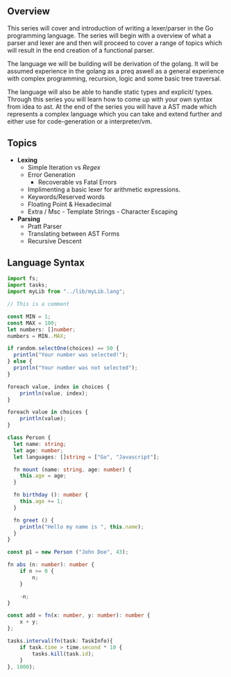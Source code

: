 ## Overview

This series will cover and introduction of writing a lexer/parser in the Go programming language. The series will begin with a overview of what a parser and lexer are and then will proceed to cover a range of topics which will result in the end creation of a functional parser.

The language we will be building will be derivation of the golang. It will be assumed experience in the golang as a preq aswell as a general experience with complex programming, recursion, logic and some basic tree traversal.

The language will also be able to handle static types and explicit/ types. Through this series you will learn how to come up with your own syntax from idea to ast. At the end of the series you will have a AST made which represents a complex language which you can take and extend further and either use for code-generation or a interpreter/vm.


## Topics

- **Lexing**
  - Simple Iteration vs _Regex_
  - Error Generation
    - Recoverable vs Fatal Errors
  - Implimenting a basic lexer for arithmetic expressions.
  - Keywords/Reserved words
  - Floating Point & Hexadecimal
  - Extra / Msc - Template Strings - Character Escaping
- **Parsing**
  - Pratt Parser
  - Translating between AST Forms
  - Recursive Descent

## Language Syntax

```ts
import fs;
import tasks;
import myLib from "../lib/myLib.lang";

// This is a comment

const MIN = 1;
const MAX = 100;
let numbers: []number;
numbers = MIN..MAX;

if random.selectOne(choices) == 50 {
  println("Your number was selected!");
} else {
  println("Your number was not selected");
}

foreach value, index in choices {
    println(value, index);
}

foreach value in choices {
    println(value);
}

class Person {
  let name: string;
  let age: number;
  let languages: []string = ["Go", "Javascript"];

  fn mount (name: string, age: number) {
    this.age = age;
  }

  fn birthday (): number {
    this.age += 1;
  }

  fn greet () {
    println("Hello my name is ", this.name);
  }
}

const p1 = new Person ("John Doe", 43);

fn abs (n: number): number {
	if n >= 0 {
		n;
	}

	-n;
}

const add = fn(x: number, y: number): number {
	x + y;
};

tasks.interval(fn(task: TaskInfo){
	if task.time > time.second * 10 {
		tasks.kill(task.id);
	}
}, 1000);

```

